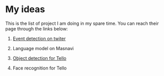 # My ideas

This is the list of project I am doing in my spare time. You can reach their page through the links below:

1. [Event detection on twiter](https://github.com/otoofim/Event-detection-on-Twitter-data)

2. Language model on Masnavi

3. [Object detection for Tello](https://github.com/otoofim/Tello-Obj-detection)

4. Face recognition for Tello



